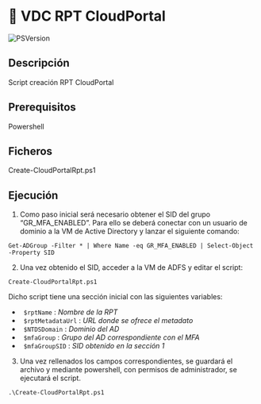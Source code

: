 :cop: VDC RPT CloudPortal
=======================
![PSVersion](https://img.shields.io/static/v1?label=PSVersion&message=%3E%3D5.1&color=blue&style=flat-square&logo=powershell)

## Descripción

Script creación RPT CloudPortal

## Prerequisitos

Powershell

## Ficheros

Create-CloudPortalRpt.ps1

## Ejecución

1.	Como paso inicial será necesario obtener el SID del grupo “GR_MFA_ENABLED”. 
Para ello se deberá conectar con un usuario de dominio a la VM de Active Directory y lanzar el siguiente comando:
```powerhell
Get-ADGroup -Filter * | Where Name -eq GR_MFA_ENABLED | Select-Object -Property SID
```


2.	Una vez obtenido el SID, acceder a la VM de ADFS y editar el script:
```powerhell
Create-CloudPortalRpt.ps1 
```

Dicho script tiene una sección inicial con las siguientes variables:
-	` $rptName` :	_Nombre de la RPT_
-	` $rptMetadataUrl` :	_URL donde se ofrece el metadato_
-	` $NTDSDomain` :	_Dominio del AD_
-	` $mfaGroup` :	_Grupo del AD correspondiente con el MFA_
-	` $mfaGroupSID` :	_SID obtenido en la sección 1_

3.	Una vez rellenados los campos correspondientes, se guardará el archivo y mediante powershell, con permisos de administrador, se ejecutará el script.
```powerhell
.\Create-CloudPortalRpt.ps1 
```
